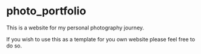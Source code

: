 # photo_portfolio

This is a website for my personal photography journey.

If you wish to use this as a template for you own website please feel free to do so.
